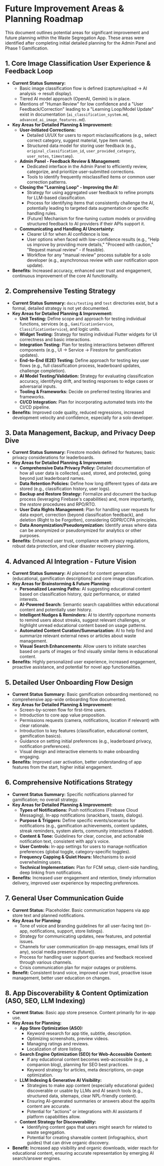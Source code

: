 # Future Improvement Areas & Planning Roadmap

This document outlines potential areas for significant improvement and future planning within the Waste Segregation App. These areas were identified after completing initial detailed planning for the Admin Panel and Phase 1 Gamification.

## 1. Core Image Classification User Experience & Feedback Loop

*   **Current Status Summary:**
    *   Basic image classification flow is defined (capture/upload -> AI analysis -> result display).
    *   Tiered AI model approach (OpenAI, Gemini) is in place.
    *   Mentions of "Human Review" for low confidence and a "User Feedback/Correction" leading to a "Learning Loop/Model Update" exist in documentation (`ai_classification_system.md`, `advanced_ai_image_features.md`).
*   **Key Areas for Detailed Planning & Improvement:**
    *   **User-Initiated Corrections:**
        *   Detailed UI/UX for users to report misclassifications (e.g., select correct category, suggest material, type item name).
        *   Structured data model for storing user feedback (e.g., `original_classification_id`, `user_provided_category`, `user_notes`, `timestamp`).
    *   **Admin Panel - Feedback Review & Management:**
        *   Dedicated interface in the Admin Panel to efficiently review, categorize, and prioritize user-submitted corrections.
        *   Tools to identify frequently misclassified items or common user correction patterns.
    *   **Closing the "Learning Loop" - Improving the AI:**
        *   Strategy for using aggregated user feedback to refine prompts for LLM-based classification.
        *   Process for identifying items that consistently challenge the AI, potentially leading to targeted data augmentation or specific handling rules.
        *   (Future) Mechanism for fine-tuning custom models or providing structured feedback to AI providers if their APIs support it.
    *   **Communicating and Handling AI Uncertainty:**
        *   Clearer UI for when AI confidence is low.
        *   User options when faced with low-confidence results (e.g., "Help us improve by providing more details," "Proceed with caution," "Request manual review" - if feasible).
        *   Workflow for any "manual review" process suitable for a solo developer (e.g., asynchronous review with user notification upon update).
*   **Benefits:** Increased accuracy, enhanced user trust and engagement, continuous improvement of the core AI functionality.

## 2. Comprehensive Testing Strategy

*   **Current Status Summary:** `docs/testing` and `test` directories exist, but a formal, detailed strategy is not yet documented.
*   **Key Areas for Detailed Planning & Improvement:**
    *   **Unit Testing:** Define scope and approach for testing individual functions, services (e.g., `GamificationService`, `ClassificationService`), and logic units.
    *   **Widget Testing:** Strategy for testing individual Flutter widgets for UI correctness and basic interactions.
    *   **Integration Testing:** Plan for testing interactions between different components (e.g., UI -> Service -> Firestore for gamification updates).
    *   **End-to-End (E2E) Testing:** Define approach for testing key user flows (e.g., full classification process, leaderboard updates, challenge completion).
    *   **AI Model Testing/Validation:** Strategy for evaluating classification accuracy, identifying drift, and testing responses to edge cases or adversarial inputs.
    *   **Tooling & Frameworks:** Decide on preferred testing libraries and frameworks.
    *   **CI/CD Integration:** Plan for incorporating automated tests into the CI/CD pipeline.
*   **Benefits:** Improved code quality, reduced regressions, increased development velocity and confidence, especially for a solo developer.

## 3. Data Management, Backup, and Privacy Deep Dive

*   **Current Status Summary:** Firestore models defined for features; basic privacy considerations for leaderboards.
*   **Key Areas for Detailed Planning & Improvement:**
    *   **Comprehensive Data Privacy Policy:** Detailed documentation of how all user data is collected, used, stored, and protected, going beyond just leaderboard names.
    *   **Data Retention Policies:** Define how long different types of data are stored (e.g., classification history, user logs).
    *   **Backup and Restore Strategy:** Formalize and document the backup process (leveraging Firebase's capabilities) and, more importantly, the *restore* procedures and RPO/RTO.
    *   **User Data Rights Management:** Plan for handling user requests for data export, correction (beyond classification feedback), and deletion (Right to be Forgotten), considering GDPR/CCPA principles.
    *   **Data Anonymization/Pseudonymization:** Identify areas where data can be anonymized or pseudonymized for analytics or other purposes.
*   **Benefits:** Enhanced user trust, compliance with privacy regulations, robust data protection, and clear disaster recovery planning.

## 4. Advanced AI Integration - Future Vision

*   **Current Status Summary:** AI planned for content generation (educational, gamification descriptions) and core image classification.
*   **Key Areas for Brainstorming & Future Planning:**
    *   **Personalized Learning Paths:** AI suggesting educational content based on classification history, quiz performance, or stated interests.
    *   **AI-Powered Search:** Semantic search capabilities within educational content and potentially user history.
    *   **Intelligent Nudges & Reminders:** AI to identify opportune moments to remind users about streaks, suggest relevant challenges, or highlight unread educational content based on usage patterns.
    *   **Automated Content Curation/Summarization:** AI to help find and summarize relevant external news or articles about waste management.
    *   **Visual Search Enhancements:** Allow users to initiate searches based on parts of images or find visually similar items in educational content.
*   **Benefits:** Highly personalized user experience, increased engagement, proactive assistance, and potential for novel app functionalities.

## 5. Detailed User Onboarding Flow Design

*   **Current Status Summary:** Basic gamification onboarding mentioned; no comprehensive app-wide onboarding flow documented.
*   **Key Areas for Detailed Planning & Improvement:**
    *   Screen-by-screen flow for first-time users.
    *   Introduction to core app value proposition.
    *   Permissions requests (camera, notifications, location if relevant) with clear rationale.
    *   Introduction to key features (classification, educational content, gamification basics).
    *   Guidance on setting initial preferences (e.g., leaderboard privacy, notification preferences).
    *   Visual design and interactive elements to make onboarding engaging.
*   **Benefits:** Improved user activation, better understanding of app features from the start, higher initial engagement.

## 6. Comprehensive Notifications Strategy

*   **Current Status Summary:** Specific notifications planned for gamification; no overall strategy.
*   **Key Areas for Detailed Planning & Improvement:**
    *   **Types of Notifications:** Push notifications (Firebase Cloud Messaging), In-app notifications (snackbars, toasts, dialogs).
    *   **Purpose & Triggers:** Define specific events/scenarios for notifications (e.g., gamification achievements, content updates, streak reminders, system alerts, community interactions if added).
    *   **Content & Tone:** Guidelines for clear, concise, and actionable notification text, consistent with app's voice.
    *   **User Controls:** In-app settings for users to manage notification preferences (global toggle, category-specific toggles).
    *   **Frequency Capping & Quiet Hours:** Mechanisms to avoid overwhelming users.
    *   **Technical Implementation:** Plan for FCM setup, client-side handling, deep linking from notifications.
*   **Benefits:** Increased user engagement and retention, timely information delivery, improved user experience by respecting preferences.

## 7. General User Communication Guide

*   **Current Status:** Placeholder. Basic communication happens via app store text and planned notifications.
*   **Key Areas for Planning:**
    *   Tone of voice and branding guidelines for all user-facing text (in-app, notifications, support, store listings).
    *   Strategy for communicating updates, new features, and potential issues.
    *   Channels for user communication (in-app messages, email lists (if any), social media presence (future)).
    *   Process for handling user support queries and feedback received through various channels.
    *   Crisis communication plan for major outages or problems.
*   **Benefit:** Consistent brand voice, improved user trust, proactive issue management, better user education on changes.

## 8. App Discoverability & Content Optimization (ASO, SEO, LLM Indexing)

*   **Current Status:** Basic app store presence. Content primarily for in-app use.
*   **Key Areas for Planning:**
    *   **App Store Optimization (ASO):**
        *   Keyword research for app title, subtitle, description.
        *   Optimizing screenshots, preview videos.
        *   Managing ratings and reviews.
        *   Localization of store listing.
    *   **Search Engine Optimization (SEO) for Web-Accessible Content:**
        *   If any educational content becomes web-accessible (e.g., a companion blog), planning for SEO best practices.
        *   Keyword strategy for articles, meta descriptions, on-page optimization.
    *   **LLM Indexing & Generative AI Visibility:**
        *   Strategies to make app content (especially educational guides) discoverable or usable by LLMs and AI search tools (e.g., structured data, sitemaps, clear NPL-friendly content).
        *   Ensuring AI-generated summaries or answers about the app/its content are accurate.
        *   Potential for "actions" or integrations with AI assistants if platform capabilities allow.
    *   **Content Strategy for Discoverability:**
        *   Identifying content gaps that users might search for related to waste segregation.
        *   Potential for creating shareable content (infographics, short guides) that can drive organic discovery.
*   **Benefit:** Increased app visibility and organic downloads, wider reach for educational content, ensuring accurate representation by emerging AI search/answer engines. 